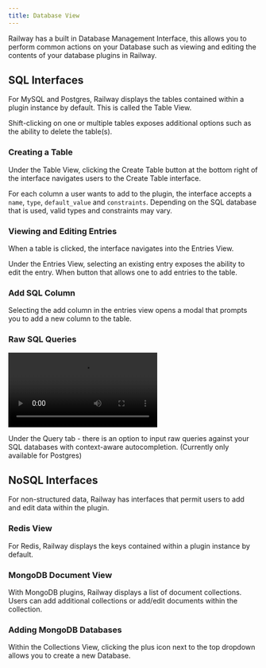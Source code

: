 ```yaml
---
title: Database View
---
```


Railway has a built in Database Management Interface, this allows you to perform common actions on your Database such as viewing and editing the contents of your database plugins in Railway.

## SQL Interfaces

<NextImage src="https://res.cloudinary.com/railway/image/upload/v1636426105/docs/table_select_subfar.png"
alt="Screenshot of Expanded Project Usage Pane"
layout="intrinsic"
width={995} height={628} quality={80} />

For MySQL and Postgres, Railway displays the tables contained within a plugin instance by default. This is called the Table View.

Shift-clicking on one or multiple tables exposes additional options such as the ability to delete the table(s).

### Creating a Table

<NextImage src="https://res.cloudinary.com/railway/image/upload/v1636426105/docs/table_create_kuvnjg.png"
alt="Screenshot of Expanded Project Usage Pane"
layout="intrinsic"
width={928} height={396} quality={80} />

Under the Table View, clicking the Create Table button at the bottom right of the interface navigates users to the Create Table interface.

For each column a user wants to add to the plugin, the interface accepts a `name`, `type`, `default_value` and `constraints`. Depending on the SQL database that is used, valid types and constraints may vary.

### Viewing and Editing Entries

When a table is clicked, the interface navigates into the Entries View.

Under the Entries View, selecting an existing entry exposes the ability to edit the entry. When button that allows one to add entries to the table.

<NextImage src="https://res.cloudinary.com/railway/image/upload/v1636426105/docs/edit_row_tobmdh.png"
alt="Screenshot of Expanded Project Usage Pane"
layout="intrinsic"
width={803} height={457} quality={80} />

### Add SQL Column

Selecting the add column in the entries view opens a modal that prompts you to add a new column to the table.

### Raw SQL Queries

<video autoPlay controls>
<source src="https://res.cloudinary.com/railway/video/upload/v1636424680/docs/raw_sql_queries_dlrgqn.mp4" type="video/mp4" />
</video>

Under the Query tab - there is an option to input raw queries against your SQL databases with context-aware autocompletion. (Currently only available for Postgres)

## NoSQL Interfaces

For non-structured data, Railway has interfaces that permit users to add and edit data within the plugin.

### Redis View

<NextImage src="https://res.cloudinary.com/railway/image/upload/v1636426105/docs/redis_view_jna8ho.png"
alt="Screenshot of Expanded Project Usage Pane"
layout="intrinsic"
width={732} height={419} quality={80} />

For Redis, Railway displays the keys contained within a plugin instance by default.

### MongoDB Document View

With MongoDB plugins, Railway displays a list of document collections. Users can add additional collections or add/edit documents within the collection.

### Adding MongoDB Databases

<NextImage src="https://res.cloudinary.com/railway/image/upload/v1636424673/docs/add_mongo_db_ujjcgr.png"
alt="Screenshot of Expanded Project Usage Pane"
layout="intrinsic"
width={552} height={516} quality={80} />

Within the Collections View, clicking the plus icon next to the top dropdown allows you to create a new Database.
